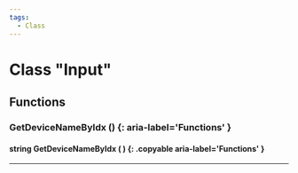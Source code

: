 ```yaml
---
tags:
  - Class
---
```

# Class "Input"

## Functions

### GetDeviceNameByIdx () {: aria-label='Functions' }
#### string GetDeviceNameByIdx ( ) {: .copyable aria-label='Functions' }

___